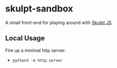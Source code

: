 # skulpt-sandbox

A small front-end for playing around with [Skulpt JS](https://skulpt.org/).

## Local Usage

Fire up a minimal http server:

* `python3 -m http.server`
